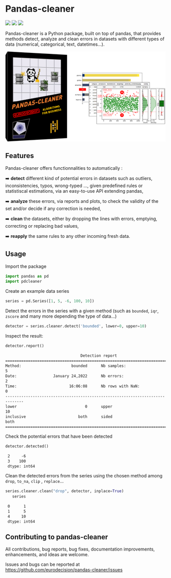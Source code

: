 # Pandas-cleaner

<img src=https://img.shields.io/pypi/v/pandas-cleaner.svg target=https://pypi.python.org/pypi/pandas-cleaner> <img src=https://img.shields.io/pypi/l/pandas-cleaner.svg target=https://pypi.python.org/pypi/pandas-cleaner> <img src="https://img.shields.io/endpoint?url=https://gist.githubusercontent.com/ed-ialifinaritra/74e11571ef9b1a732e44fe9fbbdc7f0b/raw/pdcleaner_coverage.json">

Pandas-cleaner is a Python package, built on top of pandas, that provides methods detect, analyze and clean errors in datasets with different types of data (numerical, categorical, text, datetimes...).

![](https://github.com/eurodecision/pandas-cleaner/blob/master/docs/source/pandas-cleaner.png)

## Features

Pandas-cleaner offers functionnalities to automatically :

:arrow_right: **detect** different kind of potential errors in datasets such as outliers, inconsistencies, typos, wrong-typed ..., given predefined rules or statistiscal estimations,  via an easy-to-use API extending pandas,

:arrow_right: **analyze** these errors, via reports and plots, to check the validity of the set and/or decide if any correction is needed,

:arrow_right: **clean** the datasets, either by dropping the lines with errors, emptying, correcting or replacing bad values,

:arrow_right: **reapply** the same rules to any other incoming fresh data.

## Usage

Import the package

```python
import pandas as pd
import pdcleaner
```

Create an example data series

```python
series = pd.Series([1, 5, -6, 100, 10])
```

Detect the errors in the series with a given method (such as `bounded`, `iqr`, `zscore` and many more depending the type of data...)

```python
detector = series.cleaner.detect('bounded', lower=0, upper=10)
```

Inspect the result:

```python
detector.report()
```
```none
                                 Detection report                               
==============================================================================
Method:                      bounded      Nb samples:                        5
Date:                January 24,2022      Nb errors:                         2
Time:                       16:06:08      Nb rows with NaN:                  0
------------------------------------------------------------------------------
lower                              0      upper                             10
inclusive                       both      sided                           both
==============================================================================
```

Check the potential errors that have been detected

```python
detector.detected()
```
```
 2     -6
 3    100
 dtype: int64
```

Clean the detected errors from the series using the chosen method among `drop`, `to_na`, `clip`
, `replace`...

```python
series.cleaner.clean("drop", detector, inplace=True)
   series
```
```
 0      1
 1      5
 4     10
 dtype: int64
```

## Contributing to pandas-cleaner

All contributions, bug reports, bug fixes, documentation improvements, enhancements, and ideas are welcome.

Issues and bugs can be reported at https://github.com/eurodecision/pandas-cleaner/issues
